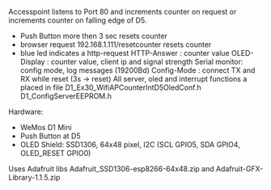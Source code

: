 Accesspoint listens to Port 80 and increments counter on request or increments counter on falling edge of D5.
+ Push Button more then 3 sec resets counter
+ browser request 192.168.1.111/resetcounter resets counter
+ blue led indicates a http-request
HTTP-Answer   : counter value
OLED-Display  : counter value, client ip and signal strength
Serial monitor: config mode, log messages (19200Bd)
Config-Mode   : connect TX and RX while reset (3s -> reset)
 All server, oled and interrupt functions a placed in file 
 D1_Ex30_WifiAPCounterIntD5OledConf.h
 D1_ConfigServerEEPROM.h

Hardware:
* WeMos D1 Mini
* Push Button at D5
* OLED Shield: SSD1306, 64x48 pixel, I2C (SCL GPIO5, SDA GPIO4, OLED_RESET GPIO0)

Uses Adafruit libs Adafruit_SSD1306-esp8266-64x48.zip and Adafruit-GFX-Library-1.1.5.zip
